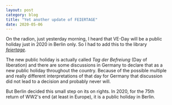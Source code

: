```yaml
---
layout: post
category: blog
title: "Yet another update of FEIERTAGE"
date: 2020-05-06
---
```


On the radion, just yesterday morning, I heard that VE-Day will be a public holiday just in 2020 in Berlin only. So I had to add this to the library [_feiertage_](https://github.com/wlbr/feiertage).

The new public holiday is actually called _Tag der Befreiung_ (Day of liberation) and there are some discussions in Germany to declare that as a new public holiday throughout the country. Because of the possible multiple and really different interpretations of that day for Germany that discussion did not lead to a decision and probably never will.

But Berlin decided this small step on its on rights. In 2020, for the 75th return of WW2's end (at least in Europe), it is a public holiday in Berlin.
  